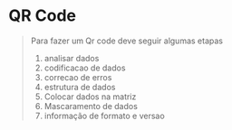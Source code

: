 # QR Code
> Para fazer um Qr code deve seguir algumas etapas
> 1.  analisar dados
> 2.  codificacao de dados
> 3.  correcao de erros
> 4.  estrutura de dados
> 5.  Colocar dados na matriz
> 6.  Mascaramento de dados
> 7.  informação de formato e  versao



